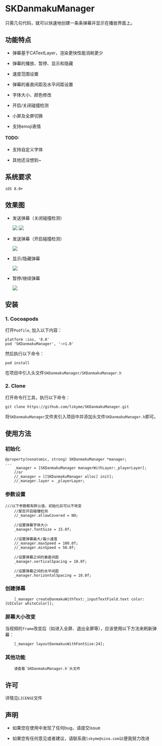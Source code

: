 # SKDanmakuManager

只需几句代码，就可以快速地创建一条条弹幕并显示在播放界面上。

## 功能特点
- 弹幕基于CATextLayer，渲染更快性能消耗更少

- 弹幕的播放、暂停、显示和隐藏

- 速度范围设置

- 弹幕的垂直间距及水平间距设置

- 字体大小、颜色修改

- 开启/关闭碰撞检测

- 小屏及全屏切换

- 支持emoji表情 

#### TODO:
- 支持自定义字体

- 其他还没想到~

## 系统要求
	iOS 8.0+

## 效果图
- 发送弹幕（关闭碰撞检测）

  <img src="http://i4.buimg.com/591904/63f2640a61155020.gif">
  <img src="http://i4.buimg.com/591904/bcfad181fa9a6f55.gif">
  
- 发送弹幕（开启碰撞检测）

  <img src="http://i4.buimg.com/591904/951653069837919b.gif">

- 显示/隐藏弹幕

  <img src="http://i4.buimg.com/591904/b714489efbd8b3c2.gif">

- 暂停/继续弹幕

  <img src="http://i4.buimg.com/591904/7ddce125e43e2660.gif">

## 安装
### 1. Cocoapods
打开`Podfile`, 加入以下内容：

```
platform :ios, '8.0'
pod 'SKDanmakuManager', '~>1.0'
```
然后执行以下命令：

```
pod install
```
在项目中引入头文件`SKDanmakuManager/SKDanmakuManager.h`
### 2. Clone
打开命令行工具，执行以下命令：

```
git clone https://github.com/lskyme/SKDanmakuManager.git
```
将`SKDanmakuManager`文件夹引入项目中并添加头文件`SKDanmakuManager.h`即可。
## 使用方法
### 初始化
```
@property(nonatomic, strong) SKDanmakuManager *manager;
...
    _manager = [SKDanmakuManager managerWithLayer:_playerLayer];
	//or
    //_manager = [[SKDanmakuManager alloc] init];
    //_manager.layer = _playerLayer;
```
### 参数设置
```
///以下参数都有默认值，初始化后可以不改变
	//是否开启碰撞检测
    //_manager.allowCovered = NO;
    
    //设置弹幕字体大小
    _manager.fontSize = 15.0f;
    
    //设置弹幕最大/最小速度
    //_manager.maxSpeed = 100.0f;
    //_manager.minSpeed = 50.0f;
    
    //设置弹幕之间的垂直间距
    _manager.verticalSpacing = 10.0f;
    
    //设置弹幕之间的水平间距
    _manager.horizontalSpacing = 10.0f;
```

### 创建弹幕
```
	[_manager createDanmakuWithText:_inputTextField.text color:[UIColor whiteColor]];
```

### 屏幕大小改变
当视频的`frame`改变后（如进入全屏、退出全屏等），应该使用以下方法来刷新弹幕：

```
	[_manager layoutDanmakusWithFontSize:24];
```
### 其他功能
```
	请查看`SKDanmakuManager.h`头文件
```
## 许可
详情见`LICENSE`文件
## 声明
- 如果您在使用中发现了任何bug，请提交issue

- 如果您有任何意见或者建议，请联系我`lskyme@sina.com`以便我努力改进

